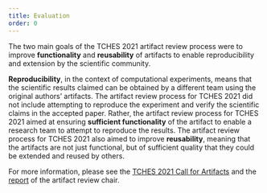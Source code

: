 ```yaml
---
title: Evaluation
order: 0
---
```


The two main goals of the TCHES 2021 artifact review process were to improve **functionality** and
**reusability** of artifacts to enable reproducibility and extension by the scientific community.

**Reproducibility**, in the context of computational experiments, means that the scientific results
claimed can be obtained by a different team using the original authors’ artifacts. The artifact
review process for TCHES 2021 did not include attempting to reproduce the experiment and verify
the scientific claims in the accepted paper. Rather, the artifact review process for TCHES 2021
aimed at ensuring **sufficient functionality** of the artifact to enable a research team to attempt
to reproduce the results. The artifact review process for TCHES 2021 also aimed to improve
**reusability**, meaning that the artifacts are not just functional, but of sufficient quality
that they could be extended and reused by others.

For more information, please see the [TCHES 2021 Call for Artifacts](/ches2021/call) and the
[report](/ches2021/report) of the artifact review chair.
